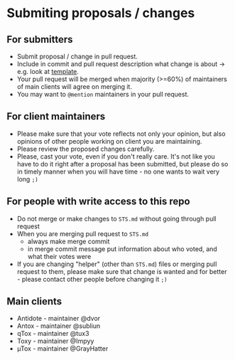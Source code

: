 # Submiting proposals / changes


## For submitters
* Submit proposal / change in pull request.
* Include in commit and pull request description what change is about → e.g. look at [template](proposals.md).
* Your pull request will be merged when majority (>=60%) of maintainers of main clients will agree on merging it.
* You may want to `@mention` maintainers in your pull request.


## For client maintainers
* Please make sure that your vote reflects not only your opinion, but also opinions of other people working on client you are maintaining.
* Please review the proposed changes carefully.
* Please, cast your vote, even if you don't really care. It's not like you have to do it right after a proposal has been submitted, but please do so in timely manner when you will have time - no one wants to wait very long `;)`


## For people with write access to this repo
* Do not merge or make changes to `STS.md` without going through pull request
* When you are merging pull request to `STS.md`
  - always make merge commit
  - in merge commit message put information about who voted, and what their votes were
* If you are changing "helper" (other than `STS.md`) files or merging pull request to them, please make sure that change is wanted and for better - please contact other people before changing it `;)`


## Main clients
* Antidote - maintainer @dvor
* Antox - maintainer @subliun
* qTox - maintainer @tux3
* Toxy - maintainer @Impyy
* µTox - maintainer @GrayHatter